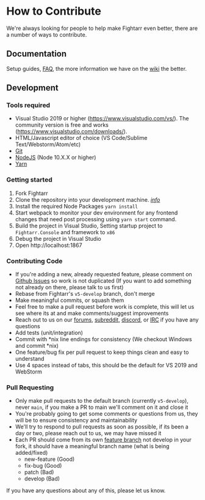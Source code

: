 # How to Contribute

We're always looking for people to help make Fightarr even better, there are a number of ways to contribute.

## Documentation

Setup guides, [FAQ](https://wiki.servarr.com/fightarr/faq), the more information we have on the [wiki](https://wiki.servarr.com/fightarr) the better.

## Development

### Tools required

- Visual Studio 2019 or higher (https://www.visualstudio.com/vs/). The community version is free and works (https://www.visualstudio.com/downloads/).
- HTML/Javascript editor of choice (VS Code/Sublime Text/Webstorm/Atom/etc)
- [Git](https://git-scm.com/downloads)
- [NodeJS](https://nodejs.org/en/download/) (Node 10.X.X or higher)
- [Yarn](https://yarnpkg.com/)

### Getting started

1. Fork Fightarr
2. Clone the repository into your development machine. [_info_](https://docs.github.com/en/get-started/quickstart/fork-a-repo)
3. Install the required Node Packages `yarn install`
4. Start webpack to monitor your dev environment for any frontend changes that need post processing using `yarn start` command.
5. Build the project in Visual Studio, Setting startup project to `Fightarr.Console` and framework to `x86`
6. Debug the project in Visual Studio
7. Open http://localhost:1867

### Contributing Code

- If you're adding a new, already requested feature, please comment on [Github Issues](https://github.com/Fightarr/Fightarr/issues "Github Issues") so work is not duplicated (If you want to add something not already on there, please talk to us first)
- Rebase from Fightarr's `v5-develop` branch, don't merge
- Make meaningful commits, or squash them
- Feel free to make a pull request before work is complete, this will let us see where its at and make comments/suggest improvements
- Reach out to us on our [forums](https://forums.fightarr.tv/), [subreddit](https://www.reddit.com/r/fightarr/), [discord](https://discord.gg/Ex7FmFK), or [IRC](https://web.libera.chat/?channels=#fightarr) if you have any questions
- Add tests (unit/integration)
- Commit with *nix line endings for consistency (We checkout Windows and commit *nix)
- One feature/bug fix per pull request to keep things clean and easy to understand
- Use 4 spaces instead of tabs, this should be the default for VS 2019 and WebStorm

### Pull Requesting

- Only make pull requests to the default branch (currently `v5-develop`), never `main`, if you make a PR to main we'll comment on it and close it
- You're probably going to get some comments or questions from us, they will be to ensure consistency and maintainability
- We'll try to respond to pull requests as soon as possible, if its been a day or two, please reach out to us, we may have missed it
- Each PR should come from its own [feature branch](http://martinfowler.com/bliki/FeatureBranch.html) not develop in your fork, it should have a meaningful branch name (what is being added/fixed)
  - new-feature (Good)
  - fix-bug (Good)
  - patch (Bad)
  - develop (Bad)

If you have any questions about any of this, please let us know.
